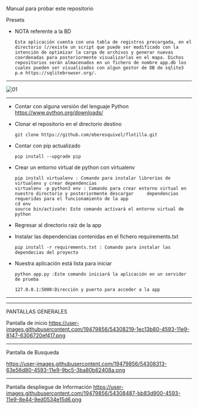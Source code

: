 Manual para probar este repositorio

Presets

- NOTA referente a la BD
      
      Esta aplicación cuenta con una tabla de registros precargada, en el directorio (//existe un script que puede ser modificado con la intención de optimizar la carga de archivos y generar nuevas coordenadas para posteriormente visualizarlas en el mapa. Dichos repositorios serán almacenados en un fichero de nombre app.db los cuales pueden ser visualizados con algun gestor de DB de sqlite3 p.e https://sqlitebrowser.org/. 
_____
![01](https://user-images.githubusercontent.com/19479856/54296526-bb2b1400-457a-11e9-8b80-a2cace21dc84.png)

_____
      
- Contar con alguna versión del lenguaje Python       
      https://www.python.org/downloads/

- Clonar el repositorio en el directorio destino

      git clone https://github.com/eberesquivel/flotilla.git
- Contar con pip actualizado

      pip install --upgrade pip
- Crear un entorno virtual de python con virtualenv
      
      pip install virtualenv : Comando para instalar librerías de virtualenv y crear dependencias
      virtualenv -p python3 env : Comando para crear entorno virtual en nuestro directorio y posteriormente descargar     dependencias requeridas para el funcionamiento de la app
      cd env
      source bin/activate: Este comando activará el entorno virtual de python
- Regresar al directorio raiz de la app
      
- Instalar las dependencias contenidas en el fichero requirements.txt
      
      pip install -r requirements.txt : Comando para instalar las dependecias del proyecto


- Nuestra aplicación está lista para iniciar
      
      python app.py :Este comando iniciará la aplicación en un servidor de prueba 
      
      127.0.0.1:5000:Dirección y puerto para acceder a la app
____

____

PANTALLAS GENERALES

Pantalla de inicio
https://user-images.githubusercontent.com/19479856/54308219-1ec13b80-4593-11e9-8147-6306720ef417.png

____
Pantalla de Busqueda

https://user-images.githubusercontent.com/19479856/54308313-63e56d80-4593-11e9-9bc5-3ba80b62408a.png

_____

Pantalla despliegue de Información
https://user-images.githubusercontent.com/19479856/54308487-bb83d900-4593-11e9-8e44-9ed0534e15d6.png

